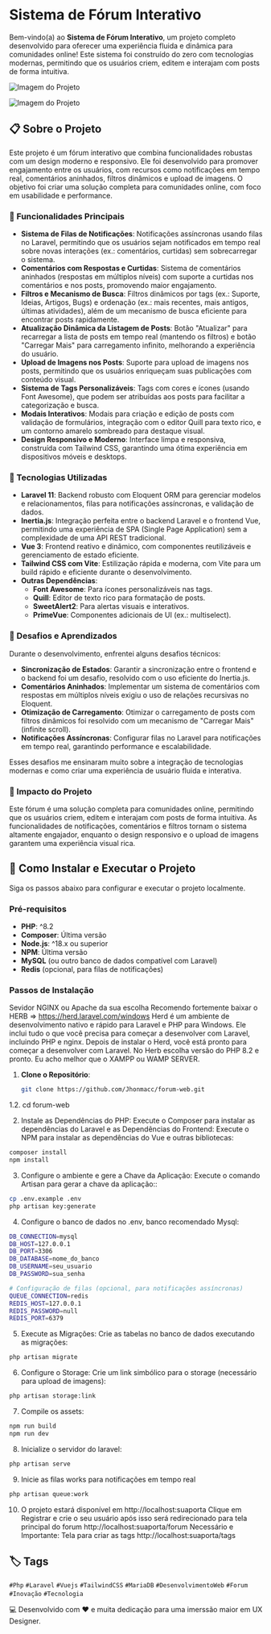 # Sistema de Fórum Interativo

Bem-vindo(a) ao **Sistema de Fórum Interativo**, um projeto completo desenvolvido para oferecer uma experiência fluida e dinâmica para comunidades online! Este sistema foi construído do zero com tecnologias modernas, permitindo que os usuários criem, editem e interajam com posts de forma intuitiva.

![Imagem do Projeto](https://i.imgur.com/C6svaFy.png)

![Imagem do Projeto](https://i.imgur.com/oTWUp3z.png)


## 📋 Sobre o Projeto

Este projeto é um fórum interativo que combina funcionalidades robustas com um design moderno e responsivo. Ele foi desenvolvido para promover engajamento entre os usuários, com recursos como notificações em tempo real, comentários aninhados, filtros dinâmicos e upload de imagens. O objetivo foi criar uma solução completa para comunidades online, com foco em usabilidade e performance.

### 🔹 Funcionalidades Principais

- **Sistema de Filas de Notificações**: Notificações assíncronas usando filas no Laravel, permitindo que os usuários sejam notificados em tempo real sobre novas interações (ex.: comentários, curtidas) sem sobrecarregar o sistema.
- **Comentários com Respostas e Curtidas**: Sistema de comentários aninhados (respostas em múltiplos níveis) com suporte a curtidas nos comentários e nos posts, promovendo maior engajamento.
- **Filtros e Mecanismo de Busca**: Filtros dinâmicos por tags (ex.: Suporte, Ideias, Artigos, Bugs) e ordenação (ex.: mais recentes, mais antigos, últimas atividades), além de um mecanismo de busca eficiente para encontrar posts rapidamente.
- **Atualização Dinâmica da Listagem de Posts**: Botão "Atualizar" para recarregar a lista de posts em tempo real (mantendo os filtros) e botão "Carregar Mais" para carregamento infinito, melhorando a experiência do usuário.
- **Upload de Imagens nos Posts**: Suporte para upload de imagens nos posts, permitindo que os usuários enriqueçam suas publicações com conteúdo visual.
- **Sistema de Tags Personalizáveis**: Tags com cores e ícones (usando Font Awesome), que podem ser atribuídas aos posts para facilitar a categorização e busca.
- **Modais Interativos**: Modais para criação e edição de posts com validação de formulários, integração com o editor Quill para texto rico, e um contorno amarelo sombreado para destaque visual.
- **Design Responsivo e Moderno**: Interface limpa e responsiva, construída com Tailwind CSS, garantindo uma ótima experiência em dispositivos móveis e desktops.

### 🔹 Tecnologias Utilizadas

- **Laravel 11**: Backend robusto com Eloquent ORM para gerenciar modelos e relacionamentos, filas para notificações assíncronas, e validação de dados.
- **Inertia.js**: Integração perfeita entre o backend Laravel e o frontend Vue, permitindo uma experiência de SPA (Single Page Application) sem a complexidade de uma API REST tradicional.
- **Vue 3**: Frontend reativo e dinâmico, com componentes reutilizáveis e gerenciamento de estado eficiente.
- **Tailwind CSS com Vite**: Estilização rápida e moderna, com Vite para um build rápido e eficiente durante o desenvolvimento.
- **Outras Dependências**:
  - **Font Awesome**: Para ícones personalizáveis nas tags.
  - **Quill**: Editor de texto rico para formatação de posts.
  - **SweetAlert2**: Para alertas visuais e interativos.
  - **PrimeVue**: Componentes adicionais de UI (ex.: multiselect).

### 🔹 Desafios e Aprendizados

Durante o desenvolvimento, enfrentei alguns desafios técnicos:
- **Sincronização de Estados**: Garantir a sincronização entre o frontend e o backend foi um desafio, resolvido com o uso eficiente do Inertia.js.
- **Comentários Aninhados**: Implementar um sistema de comentários com respostas em múltiplos níveis exigiu o uso de relações recursivas no Eloquent.
- **Otimização de Carregamento**: Otimizar o carregamento de posts com filtros dinâmicos foi resolvido com um mecanismo de "Carregar Mais" (infinite scroll).
- **Notificações Assíncronas**: Configurar filas no Laravel para notificações em tempo real, garantindo performance e escalabilidade.

Esses desafios me ensinaram muito sobre a integração de tecnologias modernas e como criar uma experiência de usuário fluida e interativa.

### 🔹 Impacto do Projeto

Este fórum é uma solução completa para comunidades online, permitindo que os usuários criem, editem e interajam com posts de forma intuitiva. As funcionalidades de notificações, comentários e filtros tornam o sistema altamente engajador, enquanto o design responsivo e o upload de imagens garantem uma experiência visual rica.

## 🚀 Como Instalar e Executar o Projeto

Siga os passos abaixo para configurar e executar o projeto localmente.

### Pré-requisitos

- **PHP**: ^8.2
- **Composer**: Última versão
- **Node.js**: ^18.x ou superior
- **NPM**: Última versão
- **MySQL** (ou outro banco de dados compatível com Laravel)
- **Redis** (opcional, para filas de notificações)

### Passos de Instalação
Sevidor NGINX ou Apache da sua escolha
Recomendo fortemente baixar o HERB => https://herd.laravel.com/windows Herd é um ambiente de desenvolvimento nativo e rápido para Laravel e PHP para Windows. Ele inclui tudo o que você precisa para começar a desenvolver com Laravel, incluindo PHP e nginx.
Depois de instalar o Herd, você está pronto para começar a desenvolver com Laravel.
No Herb escolha versão do PHP 8.2 e pronto.
Eu acho melhor que o XAMPP ou WAMP SERVER.

1. **Clone o Repositório**:
   ```bash
   git clone https://github.com/Jhonmacc/forum-web.git
    ```
1.2. cd forum-web

2. Instale as Dependências do PHP: Execute o Composer para instalar as dependências do Laravel e as Dependências do Frontend: Execute o NPM para instalar as dependências do Vue e outras bibliotecas:
```bash
composer install
npm install
````
3. Configure o ambiente e gere a Chave da Aplicação: Execute o comando Artisan para gerar a chave da aplicação::
```bash
cp .env.example .env
php artisan key:generate
````
4. Configure o banco de dados no .env, banco recomendado Mysql:
```bash
DB_CONNECTION=mysql
DB_HOST=127.0.0.1
DB_PORT=3306
DB_DATABASE=nome_do_banco
DB_USERNAME=seu_usuario
DB_PASSWORD=sua_senha

# Configuração de filas (opcional, para notificações assíncronas)
QUEUE_CONNECTION=redis
REDIS_HOST=127.0.0.1
REDIS_PASSWORD=null
REDIS_PORT=6379
````
5. Execute as Migrações: Crie as tabelas no banco de dados executando as migrações:
```bash
php artisan migrate
````
6. Configure o Storage: Crie um link simbólico para o storage (necessário para upload de imagens):
```bash
php artisan storage:link
````
7. Compile os assets:
```bash
npm run build
npm run dev
````
8. Inicialize o servidor do laravel:
```bash
php artisan serve
````
9. Inicie as filas works para notificações em tempo real
```bash
php artisan queue:work
````
10. O projeto estará disponível em http://localhost:suaporta
Clique em Registrar e crie o seu usuário após isso será redirecionado para tela principal do forum 
http://localhost:suaporta/forum
Necessário e Importante: Tela para criar as tags http://localhost:suaporta/tags

## 🏷️ Tags

`#Php` `#Laravel` `#Vuejs` `#TailwindCSS` `#MariaDB` `#DesenvolvimentoWeb` `#Forum` `#Inovação` `#Tecnologia`

💻 Desenvolvido com ❤️ e muita dedicação para uma imerssão maior em UX Designer.

   
